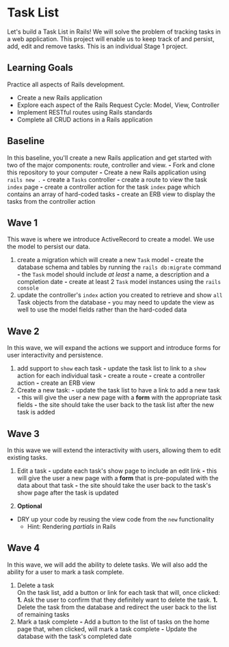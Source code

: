 # Task List
Let's build a Task List in Rails! We will solve the problem of tracking tasks in a web application. This project will enable us to keep track of and persist, add, edit and remove tasks. This is an individual Stage 1 project.

## Learning Goals
Practice all aspects of Rails development.
- Create a new Rails application
- Explore each aspect of the Rails Request Cycle: Model, View, Controller
- Implement RESTful routes using Rails standards
- Complete all CRUD actions in a Rails application

## Baseline
In this baseline, you'll create a new Rails application and get started with two of the major components: route, controller and view.
**-** Fork and clone this repository to your computer
**-** Create a new Rails application using `rails new .`
  **-** create a `Tasks` controller
  **-** create a route to view the task `index` page
  **-** create a controller action for the task `index` page which contains an array of hard-coded tasks
  **-** create an ERB view to display the tasks from the controller action


## Wave 1
This wave is where we introduce ActiveRecord to create a model. We use the model to persist our data.

1. create a migration which will create a new `Task` model
    **-** create the database schema and tables by running the `rails db:migrate` command
    **-** the `Task` model should include _at least_ a name, a description and a completion date
    **-** create at least 2 `Task` model instances using the `rails console`
1. update the controller's `index` action you created to retrieve and show `all` Task objects from the database
    **-** you may need to update the view as well to use the model fields rather than the hard-coded data



## Wave 2
In this wave, we will expand the actions we support and introduce forms for user interactivity and persistence.

1. add support to `show` each task
    **-** update the task list to link to a `show` action for each individual task
    **-** create a route
    **-** create a controller action
    **-** create an ERB view
1. Create a new task:
    **-** update the task list to have a link to add a new task
      **-** this will give the user a new page with a **form** with the appropriate task fields
      **-** the site should take the user back to the task list after the new task is added

## Wave 3
In this wave we will extend the interactivity with users, allowing them to edit existing tasks.

1. Edit a task
    **-** update each task's show page to include an edit link
      **-** this will give the user a new page with a **form** that is pre-populated with the data about that task
      **-** the site should take the user back to the task's show page after the task is updated

1. **Optional**
  - DRY up your code by reusing the view code from the `new` functionality
    - Hint: Rendering _partials_ in Rails


## Wave 4
In this wave, we will add the ability to delete tasks. We will also add the ability for a user to mark a task complete.

1. Delete a task  
    On the task list, add a button or link for each task that will, once clicked:
    **1.** Ask the user to confirm that they definitely want to delete the task.
    **1.** Delete the task from the database and redirect the user back to the list of remaining tasks
1. Mark a task complete
    **-** Add a button to the list of tasks on the home page that, when clicked, will mark a task complete
    **-** Update the database with the task's completed date

